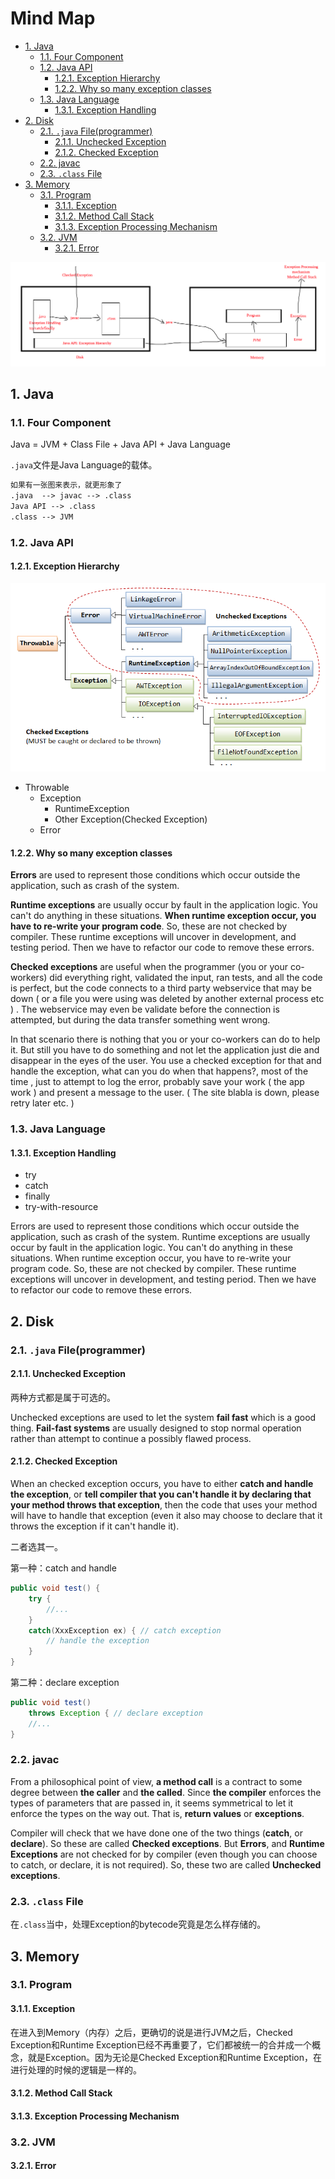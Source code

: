 # Mind Map

<!-- TOC -->

- [1. Java](#1-java)
  - [1.1. Four Component](#11-four-component)
  - [1.2. Java API](#12-java-api)
    - [1.2.1. Exception Hierarchy](#121-exception-hierarchy)
    - [1.2.2. Why so many exception classes](#122-why-so-many-exception-classes)
  - [1.3. Java Language](#13-java-language)
    - [1.3.1. Exception Handling](#131-exception-handling)
- [2. Disk](#2-disk)
  - [2.1. `.java` File(programmer)](#21-java-fileprogrammer)
    - [2.1.1. Unchecked Exception](#211-unchecked-exception)
    - [2.1.2. Checked Exception](#212-checked-exception)
  - [2.2. javac](#22-javac)
  - [2.3. `.class` File](#23-class-file)
- [3. Memory](#3-memory)
  - [3.1. Program](#31-program)
    - [3.1.1. Exception](#311-exception)
    - [3.1.2. Method Call Stack](#312-method-call-stack)
    - [3.1.3. Exception Processing Mechanism](#313-exception-processing-mechanism)
  - [3.2. JVM](#32-jvm)
    - [3.2.1. Error](#321-error)

<!-- /TOC -->

![](images/mind_map.png)

## 1. Java

### 1.1. Four Component

Java = JVM + Class File + Java API + Java Language

`.java`文件是Java Language的载体。

```txt
如果有一张图来表示，就更形象了
.java  --> javac --> .class
Java API --> .class
.class --> JVM
```

### 1.2. Java API

#### 1.2.1. Exception Hierarchy

![](images/Exception_Classes.png)

- Throwable
  - Exception
    - RuntimeException
    - Other Exception(Checked Exception)
  - Error

#### 1.2.2. Why so many exception classes

**Errors** are used to represent those conditions which occur outside the application, such as crash of the system.

**Runtime exceptions** are usually occur by fault in the application logic. You can't do anything in these situations. **When runtime exception occur, you have to re-write your program code**. So, these are not checked by compiler. These runtime exceptions will uncover in development, and testing period. Then we have to refactor our code to remove these errors.

**Checked exceptions** are useful when the programmer (you or your co-workers) did everything right, validated the input, ran tests, and all the code is perfect, but the code connects to a third party webservice that may be down ( or a file you were using was deleted by another external process etc ) . The webservice may even be validate before the connection is attempted, but during the data transfer something went wrong.

In that scenario there is nothing that you or your co-workers can do to help it. But still you have to do something and not let the application just die and disappear in the eyes of the user. You use a checked exception for that and handle the exception, what can you do when that happens?, most of the time , just to attempt to log the error, probably save your work ( the app work ) and present a message to the user. ( The site blabla is down, please retry later etc. )

### 1.3. Java Language

#### 1.3.1. Exception Handling

- try
- catch
- finally
- try-with-resource

Errors are used to represent those conditions which occur outside the application, such as crash of the system. Runtime exceptions are usually occur by fault in the application logic. You can't do anything in these situations. When runtime exception occur, you have to re-write your program code. So, these are not checked by compiler. These runtime exceptions will uncover in development, and testing period. Then we have to refactor our code to remove these errors.

## 2. Disk


### 2.1. `.java` File(programmer)



#### 2.1.1. Unchecked Exception

两种方式都是属于可选的。

Unchecked exceptions are used to let the system **fail fast** which is a good thing. **Fail-fast systems** are usually designed to stop normal operation rather than attempt to continue a possibly flawed process.

#### 2.1.2. Checked Exception



When an checked exception occurs, you have to either **catch and handle the exception**, or **tell compiler that you can't handle it by declaring that your method throws that exception**, then the code that uses your method will have to handle that exception (even it also may choose to declare that it throws the exception if it can't handle it).

二者选其一。

第一种：catch and handle

```java
public void test() {
    try {
        //...
    }
    catch(XxxException ex) { // catch exception
        // handle the exception
    }
}
```

第二种：declare exception

```java
public void test()
    throws Exception { // declare exception
    //...
}
```

### 2.2. javac

From a philosophical point of view, **a method call** is a contract to some degree between **the caller** and **the called**. Since **the compiler** enforces the types of parameters that are passed in, it seems symmetrical to let it enforce the types on the way out. That is, **return values** or **exceptions**.

Compiler will check that we have done one of the two things (**catch**, or **declare**). So these are called **Checked exceptions**. But **Errors**, and **Runtime Exceptions** are not checked for by compiler (even though you can choose to catch, or declare, it is not required). So, these two are called **Unchecked exceptions**.

### 2.3. `.class` File

在`.class`当中，处理Exception的bytecode究竟是怎么样存储的。


## 3. Memory

### 3.1. Program

#### 3.1.1. Exception

在进入到Memory（内存）之后，更确切的说是进行JVM之后，Checked Exception和Runtime Exception已经不再重要了，它们都被统一的合并成一个概念，就是Exception。因为无论是Checked Exception和Runtime Exception，在进行处理的时候的逻辑是一样的。

#### 3.1.2. Method Call Stack

#### 3.1.3. Exception Processing Mechanism

### 3.2. JVM

#### 3.2.1. Error

